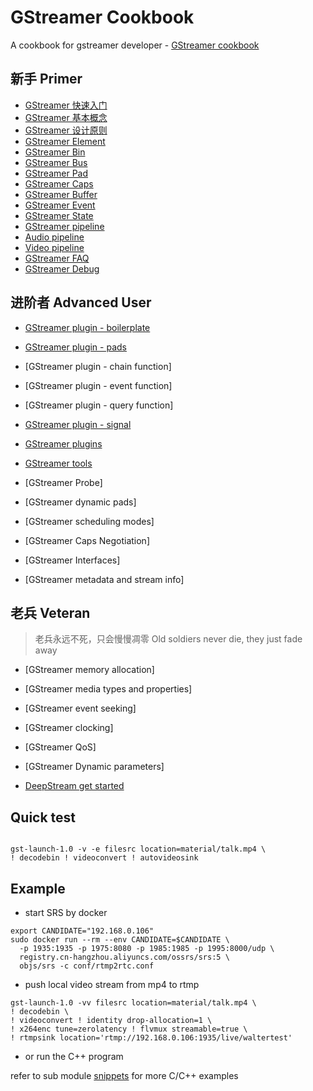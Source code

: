 # GStreamer Cookbook

A cookbook for gstreamer developer - [GStreamer cookbook](https://walterfan.github.io/gstreamer-cookbook/)


## 新手 Primer
* [GStreamer 快速入门](doc/source/1.basic/basic.md)
* [GStreamer 基本概念](doc/source/1.basic/concept.md)
* [GStreamer 设计原则](doc/source/1.basic/design.md)
* [GStreamer Element](doc/source/1.basic/gst-element.md)
* [GStreamer Bin](doc/source/1.basic/gst-bin.md)
* [GStreamer Bus](doc/source/1.basic/gst-bus.md)
* [GStreamer Pad](doc/source/1.basic/gst-pad.md)
* [GStreamer Caps](doc/source/1.basic/gst-caps.md)
* [GStreamer Buffer](doc/source/1.basic/gst-buffer.md)
* [GStreamer Event](doc/source/1.basic/gst-event.md)
* [GStreamer State](doc/source/1.basic/gst-state.md)
* [GStreamer pipeline](doc/source/3.application/pipeline_manipulation.md)
* [Audio pipeline](doc/source/3.application/audio_pipeline.md)
* [Video pipeline](doc/source/3.application/video_pipeline.md)
* [GStreamer FAQ](doc/source/3.application/faq.md)
* [GStreamer Debug](doc/source/3.application/debug.md)

## 进阶者 Advanced User

* [GStreamer plugin - boilerplate](doc/source/4.plugin/1.plugin-boilerplate.md)
* [GStreamer plugin - pads](doc/source/4.plugin/2.plugin-pads.md)
* [GStreamer plugin - chain function]
* [GStreamer plugin - event function]
* [GStreamer plugin - query function]
* [GStreamer plugin - signal](doc/source/4.plugin/7.plugin-signal.md)
* [GStreamer plugins](doc/source/4.plugin/index.rst)
* [GStreamer tools](doc/source/5.tool/index.rst)

* [GStreamer Probe]
* [GStreamer dynamic pads]
* [GStreamer scheduling modes]
* [GStreamer Caps Negotiation]
* [GStreamer Interfaces]
* [GStreamer metadata and stream info]

## 老兵 Veteran

> 老兵永远不死，只会慢慢凋零 Old soldiers never die, they just fade away

* [GStreamer memory allocation]
* [GStreamer media types and properties]
* [GStreamer event seeking]
* [GStreamer clocking]
* [GStreamer QoS]
* [GStreamer Dynamic parameters]

* [DeepStream get started](doc/source/3.application/deepstream.md)


## Quick test

```

gst-launch-1.0 -v -e filesrc location=material/talk.mp4 \
! decodebin ! videoconvert ! autovideosink

```

## Example
* start SRS by docker
```
export CANDIDATE="192.168.0.106"
sudo docker run --rm --env CANDIDATE=$CANDIDATE \
  -p 1935:1935 -p 1975:8080 -p 1985:1985 -p 1995:8000/udp \
  registry.cn-hangzhou.aliyuncs.com/ossrs/srs:5 \
  objs/srs -c conf/rtmp2rtc.conf
```

* push local video stream from mp4 to rtmp

```
gst-launch-1.0 -vv filesrc location=material/talk.mp4 \
! decodebin \
! videoconvert ! identity drop-allocation=1 \
! x264enc tune=zerolatency ! flvmux streamable=true \
! rtmpsink location='rtmp://192.168.0.106:1935/live/waltertest'
```

* or run the C++ program

refer to sub module [snippets](./snippets) for more C/C++ examples